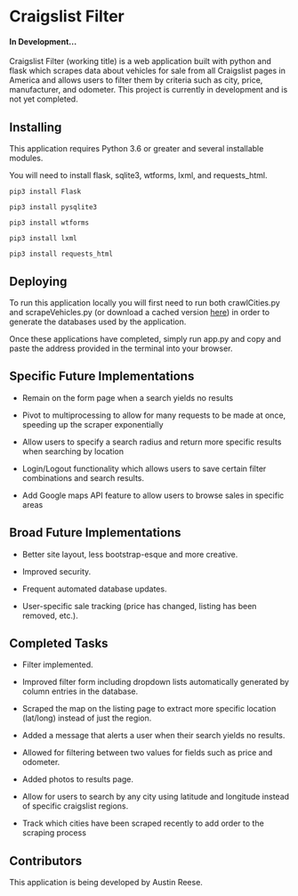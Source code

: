 # Craigslist Filter
#### In Development...

Craigslist Filter (working title) is a web application built with python and flask which scrapes data about vehicles for sale from all Craigslist pages in America and allows users to filter them by criteria such as city, price, manufacturer, and odometer. This project is currently in development and is not yet completed.

## Installing

This application requires Python 3.6 or greater and several installable modules.

You will need to install flask, sqlite3, wtforms, lxml, and requests_html.

```
pip3 install Flask
```
```
pip3 install pysqlite3
```
```
pip3 install wtforms
```
```
pip3 install lxml
```
```
pip3 install requests_html
```

## Deploying

To run this application locally you will first need to run both crawlCities.py and scrapeVehicles.py (or download a cached version [here](https://files.fm/u/rrf9z44h)) in order to generate the databases used by the application.

Once these applications have completed, simply run app.py and copy and paste the address provided in the terminal into your browser.

## Specific Future Implementations
*  Remain on the form page when a search yields no results

* Pivot to multiprocessing to allow for many requests to be made at once, speeding up the scraper exponentially

* Allow users to specify a search radius and return more specific results when searching by location

* Login/Logout functionality which allows users to save certain filter combinations and search results.

* Add Google maps API feature to allow users to browse sales in specific areas

## Broad Future Implementations

* Better site layout, less bootstrap-esque and more creative.

* Improved security.

* Frequent automated database updates.

* User-specific sale tracking (price has changed, listing has been removed, etc.).

## Completed Tasks

* Filter implemented.

* Improved filter form including dropdown lists automatically generated by column entries in the database.

* Scraped the map on the listing page to extract more specific location (lat/long) instead of just the region.

* Added a message that alerts a user when their search yields no results.

* Allowed for filtering between two values for fields such as price and odometer.

* Added photos to results page.

* Allow for users to search by any city using latitude and longitude instead of specific craigslist regions.

* Track which cities have been scraped recently to add order to the scraping process

## Contributors

This application is being developed by Austin Reese.


